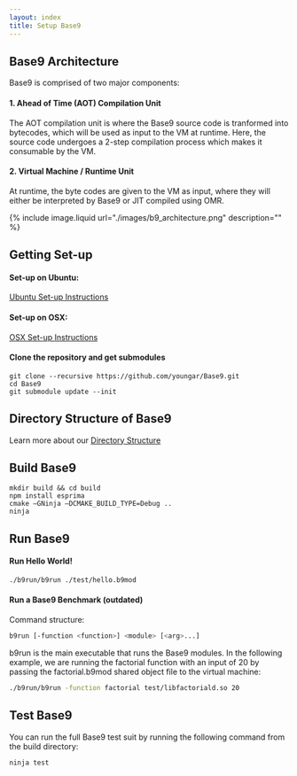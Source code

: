 ```yaml
---
layout: index
title: Setup Base9
---
```


## Base9 Architecture 

Base9 is comprised of two major components:

#### 1. Ahead of Time (AOT) Compilation Unit

The AOT compilation unit is where the Base9 source code is tranformed into bytecodes, which will be used as input to the VM at runtime. Here, the source code undergoes a 2-step compilation process which makes it consumable by the VM. 

#### 2. Virtual Machine / Runtime Unit
At runtime, the byte codes are given to the VM as input, where they will either be interpreted by Base9 or JIT compiled using OMR.

{% include image.liquid url="./images/b9_architecture.png" description="" %}

## Getting Set-up 

#### Set-up on Ubuntu:

[Ubuntu Set-up Instructions](./setupUbuntu.md)

#### Set-up on OSX:

[OSX Set-up Instructions](./setupOSX.md)

#### Clone the repository and get submodules
```
git clone --recursive https://github.com/youngar/Base9.git
cd Base9
git submodule update --init
```

## Directory Structure of Base9

Learn more about our [Directory Structure](./directoryStructure.md)


## Build Base9
```
mkdir build && cd build
npm install esprima
cmake –GNinja –DCMAKE_BUILD_TYPE=Debug ..
ninja
```

## Run Base9

#### Run Hello World!

```sh
./b9run/b9run ./test/hello.b9mod
```

#### Run a Base9 Benchmark (outdated)

Command structure:

```sh
b9run [-function <function>] <module> [<arg>...]
```

b9run is the main executable that runs the Base9 modules. In the following example, we are running the factorial function with an input of 20 by passing the factorial.b9mod shared object file to the virtual machine: 

```sh
./b9run/b9run -function factorial test/libfactoriald.so 20
```


## Test Base9 

You can run the full Base9 test suit by running the following command from the build directory:

```sh
ninja test
```
